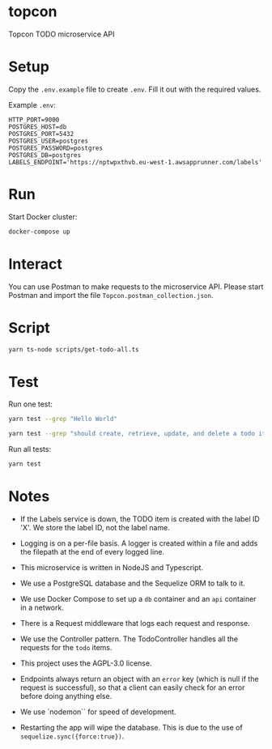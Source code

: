 # topcon

Topcon TODO microservice API


# Setup

Copy the `.env.example` file to create `.env`. Fill it out with the required values.

Example `.env`:  
```
HTTP_PORT=9000
POSTGRES_HOST=db
POSTGRES_PORT=5432
POSTGRES_USER=postgres
POSTGRES_PASSWORD=postgres
POSTGRES_DB=postgres
LABELS_ENDPOINT='https://nptwpxthvb.eu-west-1.awsapprunner.com/labels'
```


# Run

Start Docker cluster:

```bash
docker-compose up
```


# Interact

You can use Postman to make requests to the microservice API. Please start Postman and import the file `Topcon.postman_collection.json`.


# Script

```bash
yarn ts-node scripts/get-todo-all.ts
```


# Test

Run one test:

```bash
yarn test --grep "Hello World"

yarn test --grep "should create, retrieve, update, and delete a todo item"
```

Run all tests:

```bash
yarn test
```


# Notes

* If the Labels service is down, the TODO item is created with the label ID 'X'. We store the label ID, not the label name.

* Logging is on a per-file basis. A logger is created within a file and adds the filepath at the end of every logged line.

* This microservice is written in NodeJS and Typescript.

* We use a PostgreSQL database and the Sequelize ORM to talk to it.

* We use Docker Compose to set up a `db` container and an `api` container in a network.

* There is a Request middleware that logs each request and response.

* We use the Controller pattern. The TodoController handles all the requests for the `todo` items.

* This project uses the AGPL-3.0 license.

* Endpoints always return an object with an `error` key (which is null if the request is successful), so that a client can easily check for an error before doing anything else.

* We use `nodemon`` for speed of development.

* Restarting the app will wipe the database. This is due to the use of `sequelize.sync({force:true})`.
